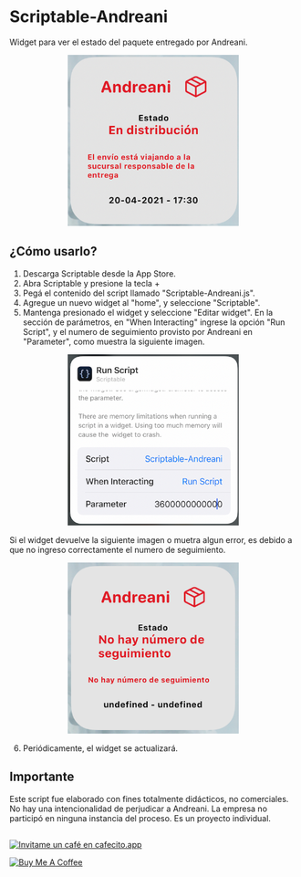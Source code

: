 # Scriptable-Andreani
Widget para ver el estado del paquete entregado por Andreani. 

 <p align="center"><img src="screenshot0.png" alt="screenshot" width="auto" height="300"></p>
 
 ## ¿Cómo usarlo?
 
1) Descarga Scriptable desde la App Store.
2) Abra Scriptable y presione la tecla +
3) Pegá el contenido del script llamado "Scriptable-Andreani.js".
4) Agregue un nuevo widget al "home", y seleccione "Scriptable".
5) Mantenga presionado el widget y seleccione "Editar widget". En la sección de parámetros, en "When Interacting" ingrese la opción "Run Script", y el numero de seguimiento provisto por Andreani en "Parameter", como muestra la siguiente imagen.
 <p align="center"><img src="screenshot1.png" alt="screenshot" width="auto" height="300"></p>

Si el widget devuelve la siguiente imagen o muetra algun error, es debido a que no ingreso correctamente el numero de seguimiento.

<p align="center"><img src="screenshot2.png" alt="screenshot" width="auto" height="300"></p>

6) Periódicamente, el widget se actualizará.

## Importante

Este script fue elaborado con fines totalmente didácticos, no comerciales. No hay una intencionalidad de perjudicar a Andreani. La empresa no participó en ninguna instancia del proceso. Es un proyecto individual.

## 
[![Invitame un café en cafecito.app](https://cdn.cafecito.app/imgs/buttons/button_5.svg)](https://cafecito.app/sebasanblas)

<a href="https://www.buymeacoffee.com/sebasanblas" target="_blank"><img src="https://cdn.buymeacoffee.com/buttons/v2/default-yellow.png" alt="Buy Me A Coffee" height="41" width="174" ></a>
